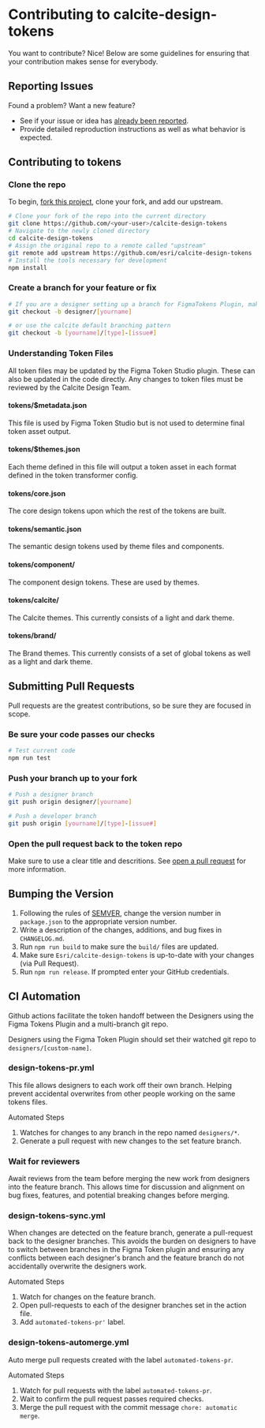 # Contributing to calcite-design-tokens

You want to contribute? Nice! Below are some guidelines for ensuring that your contribution makes sense for everybody.

## Reporting Issues

Found a problem? Want a new feature?

- See if your issue or idea has [already been reported](issues).
- Provide detailed reproduction instructions as well as what behavior is expected.

## Contributing to tokens

### Clone the repo

To begin, [fork this project](fork), clone your fork, and add our upstream.

```bash
# Clone your fork of the repo into the current directory
git clone https://github.com/<your-user>/calcite-design-tokens
# Navigate to the newly cloned directory
cd calcite-design-tokens
# Assign the original repo to a remote called "upstream"
git remote add upstream https://github.com/esri/calcite-design-tokens
# Install the tools necessary for development
npm install
```

### Create a branch for your feature or fix

```bash
# If you are a designer setting up a branch for FigmaTokens Plugin, make sure your branch name starts with `designer/`.
git checkout -b designer/[yourname]
```

```bash
# or use the calcite default branching pattern
git checkout -b [yourname]/[type]-[issue#]
```

### Understanding Token Files

All token files may be updated by the Figma Token Studio plugin. These can also be updated in the code directly. Any changes to token files must be reviewed by the Calcite Design Team.

#### tokens/$metadata.json

This file is used by Figma Token Studio but is not used to determine final token asset output.

#### tokens/$themes.json

Each theme defined in this file will output a token asset in each format defined in the token transformer config.

#### tokens/core.json

The core design tokens upon which the rest of the tokens are built.

#### tokens/semantic.json

The semantic design tokens used by theme files and components.

#### tokens/component/

The component design tokens. These are used by themes.

#### tokens/calcite/

The Calcite themes. This currently consists of a light and dark theme.

#### tokens/brand/

The Brand themes. This currently consists of a set of global tokens as well as a light and dark theme.

## Submitting Pull Requests

Pull requests are the greatest contributions, so be sure they are focused in scope.

### Be sure your code passes our checks

```bash
# Test current code
npm run test
```

### Push your branch up to your fork

```bash
# Push a designer branch
git push origin designer/[yourname]
```

```bash
# Push a developer branch
git push origin [yourname]/[type]-[issue#]
```

### Open the pull request back to the token repo

Make sure to use a clear title and descritions. See [open a pull request](https://help.github.com/articles/using-pull-requests/) for more information.

## Bumping the Version

1. Following the rules of [SEMVER](https://semver.org/), change the version number in `package.json` to the appropriate version number.
2. Write a description of the changes, additions, and bug fixes in `CHANGELOG.md`.
3. Run `npm run build` to make sure the `build/` files are updated.
4. Make sure `Esri/calcite-design-tokens` is up-to-date with your changes (via Pull Request).
5. Run `npm run release`. If prompted enter your GitHub credentials.

## CI Automation

Github actions facilitate the token handoff between the Designers using the Figma Tokens Plugin and a multi-branch git repo.

Designers using the Figma Token Plugin should set their watched git repo to `designers/[custom-name]`.

### design-tokens-pr.yml

This file allows designers to each work off their own branch. Helping prevent accidental overwrites from other people working on the same tokens files.

Automated Steps

1. Watches for changes to any branch in the repo named `designers/*`.
1. Generate a pull request with new changes to the set feature branch.

### Wait for reviewers

Await reviews from the team before merging the new work from designers into the feature branch. This allows time for discussion and alignment on bug fixes, features, and potential breaking changes before merging.

### design-tokens-sync.yml

When changes are detected on the feature branch, generate a pull-request back to the designer branches. This avoids the burden on designers to have to switch between branches in the Figma Token plugin and ensuring any conflicts between each designer's branch and the feature branch do not accidentally overwrite the designers work.

Automated Steps

1. Watch for changes on the feature branch.
1. Open pull-requests to each of the designer branches set in the action file.
1. Add `automated-tokens-pr'` label.

### design-tokens-automerge.yml

Auto merge pull requests created with the label `automated-tokens-pr`.

Automated Steps

1. Watch for pull requests with the label `automated-tokens-pr`.
1. Wait to confirm the pull request passes required checks.
1. Merge the pull request with the commit message `chore: automatic merge`.
